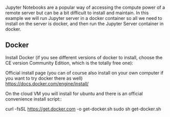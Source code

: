 Jupyter Notebooks are a popular way of accessing the compute power of a remote server but can be a bit difficult to install and maintain. In this example we will run Jupyter server in a docker container so all we need to install on the server is docker, and then run the Jupyter Server container in docker.

## Docker
Install Docker (if you see different versions of docker to install, choose the CE version Community Edition, which is the totally free one):

Official install page (you can of course also install on your own computer if you want to try docker there as well)
https://docs.docker.com/engine/install/

On the cloud VM you will install for ubuntu and there is an official convenience install script::


curl -fsSL https://get.docker.com -o get-docker.sh
sudo sh get-docker.sh
